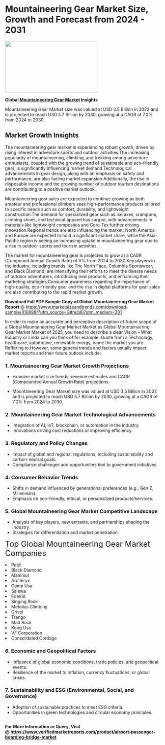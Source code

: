 <H1>Mountaineering Gear Market Size, Growth and Forecast from 2024 - 2031</H1><img class="aligncenter size-medium wp-image-584254" src="https://thirdeyenews.in/wp-content/uploads/2024/09/Global-Market-Research-300x168.jpeg" alt="" width="300" height="168" /><p><strong>Global&nbsp;<a href="https://www.marketsizeandtrends.com/download-sample/410898/?utm_source=Github8j?utm_medium=201">Mountaineering Gear Market</a> Insights</strong></p><p>Mountaineering Gear Market size was valued at USD 3.5 Billion in 2022 and is projected to reach USD 5.7 Billion by 2030, growing at a CAGR of 7.0% from 2024 to 2030.</p><p><h2>Market Growth Insights</h2> <p>The mountaineering gear market is experiencing robust growth, driven by rising interest in adventure sports and outdoor activities.The increasing popularity of mountaineering, climbing, and trekking among adventure enthusiasts, coupled with the growing trend of sustainable and eco-friendly gear, is significantly influencing market demand.Technological advancements in gear design, along with an emphasis on safety and performance, are also fueling market expansion.Additionally, the rise in disposable income and the growing number of outdoor tourism destinations are contributing to a positive market outlook.</p> <p>Mountaineering gear sales are expected to continue growing as both amateur and professional climbers seek high-performance products tailored to specific needs such as comfort, durability, and lightweight construction.The demand for specialized gear such as ice axes, crampons, climbing shoes, and technical apparel has surged, with advancements in materials like lightweight composites and Gore-Tex further driving innovation.Regional trends are also influencing the market; North America and Europe are expected to hold a significant market share, while the Asia-Pacific region is seeing an increasing uptake in mountaineering gear due to a rise in outdoor sports and tourism activities.</p> <p>The market for mountaineering gear is projected to grow at a CAGR (Compound Annual Growth Rate) of X% from 2024 to 2030.Key players in the industry, including brands like The North Face, Columbia Sportswear, and Black Diamond, are intensifying their efforts to meet the diverse needs of outdoor adventurers, introducing new products, and enhancing their marketing strategies.Consumer awareness regarding the importance of high-quality, eco-friendly gear and the rise in digital platforms for gear sales are also contributing to the rapid market growth.</p> <p><span class=""><strong>Download Full PDF Sample Copy of Global Mountaineering Gear Market Report</strong> @ <a href="https://www.marketsizeandtrends.com/download-sample/410898/?utm_source=Github8j?utm_medium=201" target="_blank">https://www.marketsizeandtrends.com/download-sample/410898/?utm_source=Github8j?utm_medium=201</a></span></p><p>In order to make an accurate and perceptive description of future scope of a Global&nbsp;Mountaineering Gear Market Market as Global&nbsp;Mountaineering Gear Market Market of 2025, you need to describe a clear Vision &ndash; What Industry or Linda can you think of for example: Quote from a Technology, healthcare, automotive, renewable energy, name the market you are Reffering to.However, some general trends and factors usually impact market reports and their future outlook include:</p><h3>1.&nbsp;<strong>Mountaineering Gear Market Growth Projections</strong></h3><ul><li>Examine market size trends, revenue estimates and CAGR (Compounded Annual Growth Rate) projections.</li><li><p>Mountaineering Gear Market size was valued at USD 3.5 Billion in 2022 and is projected to reach USD 5.7 Billion by 2030, growing at a CAGR of 7.0% from 2024 to 2030.</p></li></ul><h3>2.&nbsp;<strong>Mountaineering Gear Market Technological Advancements</strong></h3><ul><li>Integration of AI, IoT, blockchain, or automation in the industry.</li><li>Innovations driving cost reductions or improving efficiency.</li></ul><h3>3.&nbsp;<strong>Regulatory and Policy Changes</strong></h3><ul><li>Impact of global and regional regulations, including sustainability and carbon-neutral goals.</li><li>Compliance challenges and opportunities tied to government initiatives.</li></ul><h3>4.&nbsp;<strong>Consumer Behavior Trends</strong></h3><ul><li>Shifts in demand influenced by generational preferences (e.g., Gen Z, Millennials).</li><li>Emphasis on eco-friendly, ethical, or personalized products/services.</li></ul><h3>5.&nbsp;<strong>Global Mountaineering Gear Market Competitive Landscape</strong></h3><ul><li>Analysis of key players, new entrants, and partnerships shaping the industry.</li><li>Strategies for differentiation and market penetration.</li></ul><p data-pm-slice="1 1 []"><span style="color: inherit; font-family: inherit; font-size: 25px;">Top Global Mountaineering Gear Market Companies</span></p><div class="" data-test-id=""><p><li>Petzl</li><li> Black Diamond</li><li> Mammut</li><li> Arc'teryx</li><li> Camp Usa</li><li> Salewa</li><li> Edelrid</li><li> Singing Rock</li><li> Metolius Climbing</li><li> Grivel</li><li> Trango</li><li> Mad Rock</li><li> Kong Usa</li><li> VF Corporation</li><li> Consolidated Cordage</li></p></div><h3>6.&nbsp;<strong>Economic and Geopolitical Factors</strong></h3><ul><li>Influence of global economic conditions, trade policies, and geopolitical events.</li><li>Resilience of the market to inflation, currency fluctuations, or global crises.</li></ul><h3>7.&nbsp;<strong>Sustainability and ESG (Environmental, Social, and Governance)</strong></h3><ul><li>Adoption of sustainable practices to meet ESG criteria.</li><li>Opportunities in green technologies and circular economy principles.</li></ul><h2><strong style="font-size: 14px;">For More Information or Query, Visit @&nbsp;</strong><a style="background-color: #ffffff; font-size: 14px;" href="https://www.marketsizeandtrends.com/report/mountaineering-gear-market/" target="_blank">https://www.verifiedmarketreports.com/product/airport-passenger-boarding-bridge-market</a></h2>